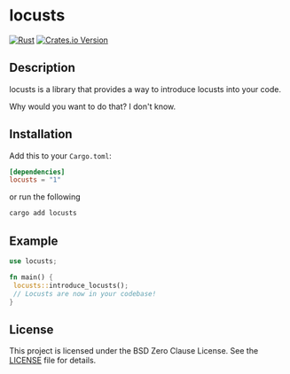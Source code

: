 # locusts

[![Rust](https://github.com/locusts-r-us/locusts/actions/workflows/rust.yml/badge.svg)](https://github.com/locusts-r-us/locusts/actions/workflows/rust.yml)
[![Crates.io Version](https://img.shields.io/crates/v/locusts)](https://crates.io/crates/locusts)


## Description

locusts is a library that provides a way to introduce locusts into your code.

Why would you want to do that? I don't know.

## Installation

Add this to your `Cargo.toml`:

```toml
[dependencies]
locusts = "1"
```

or run the following

```sh
cargo add locusts
```

## Example

```rust
use locusts;

fn main() {
 locusts::introduce_locusts();
 // Locusts are now in your codebase!
}
```

## License

This project is licensed under the BSD Zero Clause License. See the [LICENSE](../LICENSE) file for details.
